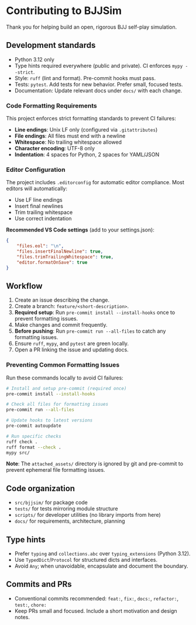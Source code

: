 # Contributing to BJJSim

Thank you for helping build an open, rigorous BJJ self-play simulation.

## Development standards

- Python 3.12 only
- Type hints required everywhere (public and private). CI enforces `mypy --strict`.
- Style: `ruff` (lint and format). Pre-commit hooks must pass.
- Tests: `pytest`. Add tests for new behavior. Prefer small, focused tests.
- Documentation: Update relevant docs under `docs/` with each change.

### Code Formatting Requirements

This project enforces strict formatting standards to prevent CI failures:

- **Line endings**: Unix LF only (configured via `.gitattributes`)
- **File endings**: All files must end with a newline
- **Whitespace**: No trailing whitespace allowed
- **Character encoding**: UTF-8 only
- **Indentation**: 4 spaces for Python, 2 spaces for YAML/JSON

### Editor Configuration

The project includes `.editorconfig` for automatic editor compliance. Most editors will automatically:
- Use LF line endings
- Insert final newlines
- Trim trailing whitespace
- Use correct indentation

**Recommended VS Code settings** (add to your settings.json):
```json
{
    "files.eol": "\n",
    "files.insertFinalNewline": true,
    "files.trimTrailingWhitespace": true,
    "editor.formatOnSave": true
}
```

## Workflow

1. Create an issue describing the change.
2. Create a branch: `feature/<short-description>`.
3. **Required setup**: Run `pre-commit install --install-hooks` once to prevent formatting issues.
4. Make changes and commit frequently.
5. **Before pushing**: Run `pre-commit run --all-files` to catch any formatting issues.
6. Ensure `ruff`, `mypy`, and `pytest` are green locally.
7. Open a PR linking the issue and updating docs.

### Preventing Common Formatting Issues

Run these commands locally to avoid CI failures:

```bash
# Install and setup pre-commit (required once)
pre-commit install --install-hooks

# Check all files for formatting issues
pre-commit run --all-files

# Update hooks to latest versions
pre-commit autoupdate

# Run specific checks
ruff check .
ruff format --check .
mypy src/
```

**Note**: The `attached_assets/` directory is ignored by git and pre-commit to prevent ephemeral file formatting issues.

## Code organization

- `src/bjjsim/` for package code
- `tests/` for tests mirroring module structure
- `scripts/` for developer utilities (no library imports from here)
- `docs/` for requirements, architecture, planning

## Type hints

- Prefer `typing` and `collections.abc` over `typing_extensions` (Python 3.12).
- Use `TypedDict`/`Protocol` for structured dicts and interfaces.
- Avoid `Any`; when unavoidable, encapsulate and document the boundary.

## Commits and PRs

- Conventional commits recommended: `feat:`, `fix:`, `docs:`, `refactor:`, `test:`, `chore:`
- Keep PRs small and focused. Include a short motivation and design notes.
